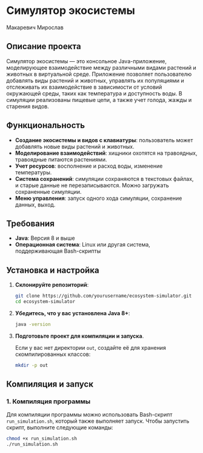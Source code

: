 # Симулятор экосистемы
Макаревич Мирослав

## Описание проекта

Симулятор экосистемы — это консольное Java-приложение, моделирующее взаимодействие между различными видами растений и животных в виртуальной среде. Приложение позволяет пользователю добавлять виды растений и животных, управлять их популяциями и отслеживать их взаимодействие в зависимости от условий окружающей среды, таких как температура и доступность воды. В симуляции реализованы пищевые цепи, а также учет голода, жажды и старения видов.

## Функциональность

- **Создание экосистемы и видов с клавиатуры**: пользователь может добавлять новые виды растений и животных.
- **Моделирование взаимодействий**: хищники охотятся на травоядных, травоядные питаются растениями.
- **Учет ресурсов**: восполнение и расход воды, изменение температуры.
- **Система сохранений**: симуляции сохраняются в текстовых файлах, и старые данные не перезаписываются. Можно загружать сохраненные симуляции.
- **Меню управления**: запуск одного хода симуляции, сохранение данных, выход.

## Требования

- **Java**: Версия 8 и выше
- **Операционная система**: Linux или другая система, поддерживающая Bash-скрипты

## Установка и настройка

1. **Склонируйте репозиторий**:

    ```bash
    git clone https://github.com/yourusername/ecosystem-simulator.git
    cd ecosystem-simulator
    ```

2. **Убедитесь, что у вас установлена Java 8+**:

    ```bash
    java -version
    ```

3. **Подготовьте проект для компиляции и запуска**.

    Если у вас нет директории `out`, создайте её для хранения скомпилированных классов:

    ```bash
    mkdir -p out
    ```

## Компиляция и запуск

### 1. Компиляция программы

Для компиляции программы можно использовать Bash-скрипт `run_simulation.sh`, который также выполняет запуск. Чтобы запустить скрипт, выполните следующие команды:

```bash
chmod +x run_simulation.sh
./run_simulation.sh
